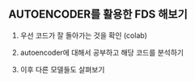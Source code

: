 ## AUTOENCODER를 활용한 FDS 해보기

1. 우선 코드가 잘 돌아가는 것을 확인 (colab)

2. autoencoder에 대해서 공부하고 해당 코드를 분석하기

3. 이후 다른 모델들도 살펴보기 
